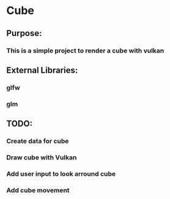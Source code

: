 # Cube

## Purpose:
### This is a simple project to render a cube with vulkan

## External Libraries:
### glfw
### glm

## TODO:
### Create data for cube
### Draw cube with Vulkan
### Add user input to look arround cube
### Add cube movement
